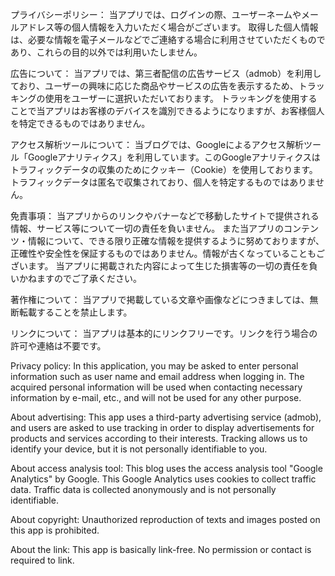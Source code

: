 プライバシーポリシー： 当アプリでは、ログインの際、ユーザーネームやメールアドレス等の個人情報を入力いただく場合がございます。 取得した個人情報は、必要な情報を電子メールなどでご連絡する場合に利用させていただくものであり、これらの目的以外では利用いたしません。

広告について： 当アプリでは、第三者配信の広告サービス（admob）を利用しており、ユーザーの興味に応じた商品やサービスの広告を表示するため、トラッキングの使用をユーザーに選択いただいております。 トラッキングを使用することで当アプリはお客様のデバイスを識別できるようになりますが、お客様個人を特定できるものではありません。

アクセス解析ツールについて： 当ブログでは、Googleによるアクセス解析ツール「Googleアナリティクス」を利用しています。このGoogleアナリティクスはトラフィックデータの収集のためにクッキー（Cookie）を使用しております。トラフィックデータは匿名で収集されており、個人を特定するものではありません。

免責事項： 当アプリからのリンクやバナーなどで移動したサイトで提供される情報、サービス等について一切の責任を負いません。 また当アプリのコンテンツ・情報について、できる限り正確な情報を提供するように努めておりますが、正確性や安全性を保証するものではありません。情報が古くなっていることもございます。 当アプリに掲載された内容によって生じた損害等の一切の責任を負いかねますのでご了承ください。

著作権について： 当アプリで掲載している文章や画像などにつきましては、無断転載することを禁止します。

リンクについて： 当アプリは基本的にリンクフリーです。リンクを行う場合の許可や連絡は不要です。

Privacy policy: In this application, you may be asked to enter personal information such as user name and email address when logging in. The acquired personal information will be used when contacting necessary information by e-mail, etc., and will not be used for any other purpose.

About advertising: This app uses a third-party advertising service (admob), and users are asked to use tracking in order to display advertisements for products and services according to their interests. Tracking allows us to identify your device, but it is not personally identifiable to you.

About access analysis tool: This blog uses the access analysis tool "Google Analytics" by Google. This Google Analytics uses cookies to collect traffic data. Traffic data is collected anonymously and is not personally identifiable.

About copyright: Unauthorized reproduction of texts and images posted on this app is prohibited.

About the link: This app is basically link-free. No permission or contact is required to link.
